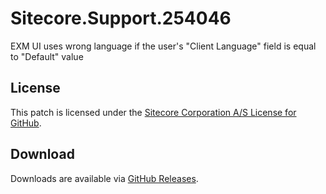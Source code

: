 # Sitecore.Support.254046
EXM UI uses wrong language if the user's &quot;Client Language&quot; field is equal to &quot;Default&quot; value

## License  
This patch is licensed under the [Sitecore Corporation A/S License for GitHub](https://github.com/sitecoresupport/Sitecore.Support.254046/blob/master/LICENSE).  

## Download  
Downloads are available via [GitHub Releases](https://github.com/sitecoresupport/Sitecore.Support.254046/releases).  
